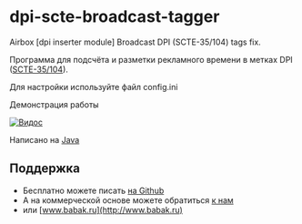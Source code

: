 # dpi-scte-broadcast-tagger
Airbox [dpi inserter module] Broadcast DPI (SCTE-35/104) tags fix.
 
Программа для подсчёта и разметки рекламного времени в метках DPI ([SCTE-35/104](https://en.wikipedia.org/wiki/SCTE-35)).
 
Для настройки используйте файл config.ini
 
Демонстрация работы

[![Видос](https://img.youtube.com/vi/cCT3PKnENuI/0.jpg)](https://www.youtube.com/watch?v=cCT3PKnENuI)
 
Написано на [Java](https://www.oracle.com/technetwork/java/javase/downloads/index.html)

## Поддержка
* Бесплатно можете писать [на Github](https://github.com/bridgemedia/dpi-scte-broadcast-tagger/issues)
* А на коммерческой основе можете обратиться [к нам](https://bridgemedia.ru/about/contacts/)
* или [www.babak.ru](http://www.babak.ru)
